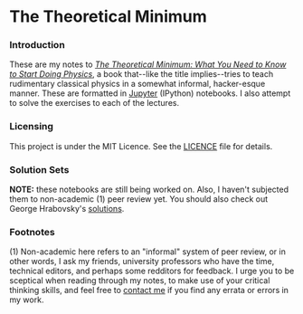 # The Theoretical Minimum

### Introduction

These are my notes to [_The Theoretical Minimum: What You Need to Know to Start Doing Physics_](https://www.amazon.com/gp/product/046502811X), a book that--like the title implies--tries to teach rudimentary classical physics in a somewhat informal, hacker-esque manner. These are formatted in [Jupyter](https://jupyter.org/) (IPython) notebooks. I also attempt to solve the exercises to each of the lectures. 

### Licensing
This project is under the MIT Licence. See the [LICENCE](LICENCE.md) file for details.

### Solution Sets
**NOTE:** these notebooks are still being worked on. Also, I haven't subjected them to non-academic (1) peer review yet. You should also check out George Hrabovsky's [solutions](http://www.madscitech.org/tm/slns/).

### Footnotes
(1) Non-academic here refers to an "informal" system of peer review, or in other words, I ask my friends, university professors who have the time, technical editors, and perhaps some redditors for feedback. I urge you to be sceptical when reading through my notes, to make use of your critical thinking skills, and feel free to  [contact me](https://hackermaneia.keybase.pub/contact.html) if you find any errata or errors in my work.
